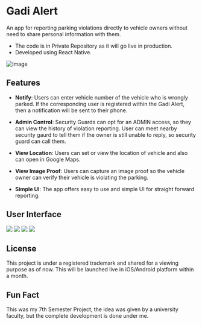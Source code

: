 # Gadi Alert
An app for reporting parking violations directly to vehicle owners without need to share personal information with them. 
- The code is in Private Repository as it will go live in production. 
- Developed using React Native.

![image](https://github.com/user-attachments/assets/237452a7-7a04-442c-83af-d57fa31e1f75)

## Features

- **Notify**: Users can enter vehicle number of the vehicle who is wrongly parked. If the corresponding user is registered within the Gadi Alert, then a notification will be sent to their phone.

- **Admin Control**: Security Guards can opt for an ADMIN access, so they can view the history of violation reporting. User can meet nearby security gaurd to tell them if the owner is still unable to reply, so security guard can call them.

- **View Location**: Users can set or view the location of vehicle and also can open in Google Maps.

- **View Image Proof**: Users can capture an image proof so the vehicle owner can verify their vehicle is violating the parking.

- **Simple UI**: The app offers easy to use and simple UI for straight forward reporting.

## User Interface

<img src="https://github.com/user-attachments/assets/47e5a645-9156-4a9f-9d64-0a5e4fec1201">
<img src="https://github.com/user-attachments/assets/e846cfda-11f1-4724-89a2-934d25c37a02">
<img src="https://github.com/user-attachments/assets/393dbe9e-653d-46f0-a6f5-11078e46192f">
<img src="https://github.com/user-attachments/assets/9d8e1c48-d6ba-4443-b8e8-ec0bb6ca378c">

## License

This project is under a registered trademark and shared for a viewing purpose as of now. This will be launched live in iOS/Android platform within a month.

## Fun Fact

This was my 7th Semester Project, the idea was given by a university faculty, but the complete development is done under me.

